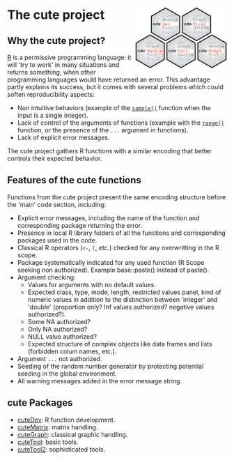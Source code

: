 

# The cute project <a href=""><img src=".images/logo.png" align="right" height="140" /></a>

## Why the cute project?

[R](https://www.r-project.org) is a permissive programming language: it will 'try to work' in many situations and returns something, when other programming languages would have returned an error. This advantage partly explains its success, but it comes with several problems which could soften reproducibility aspects:
- Non intuitive behaviors (example of the [`sample()`](http://127.0.0.1:25073/library/base/html/sample.html) function when the input is a single integer).
- Lack of control of the arguments of functions (example with the [`range()`](https://bugs.r-project.org/show_bug.cgi?id=17654) function, or the presence of the `...` argument in functions).
- Lack of explicit error messages.

The cute project gathers R functions with a similar encoding that better controls their expected behavior.


## Features of the cute functions

Functions from the cute project present the same encoding structure before the 'main' code section, including:
- Explicit error messages, including the name of the function and corresponding package returning the error.
- Presence in local R library folders of all the functions and corresponding packages used in the code.
- Classical R operators (`<-`, `(`, etc.) checked for any overwritting in the R scope.
- Package systematically indicated for any used function (R Scope seeking non authorized). Example base::paste() instead of paste().
- Argument checking: 
    - Values for arguments with no default values.
    - Expected class, type, mode, length, restricted values panel, kind of numeric values in addition to the distinction between 'integer' and 'double' (proportion only? Inf values authorized? negative values authorized?).
    - Some NA authorized?
    - Only NA authorized?
    - NULL value authorized?
    - Expected structure of complex objects like data frames and lists (forbidden colum names, etc.).
- Argument `...` not authorized.
- Seeding of the random number generator by protecting potential seeding in the global environment.
- All warning messages added in the error message string.


## cute Packages

- [cuteDev](https://github.com/yushiHn/cuteDev): R function development.
- [cuteMatrix](https://github.com/yushiHn/cuteMatrix): matrix handling.
- [cuteGraph](https://github.com/yushiHn/cuteGraph): classical graphic handling.
- [cuteTool](https://github.com/yushiHn/cuteTool): basic tools.
- [cuteTool2](https://github.com/yushiHn/cuteTool2): sophisticated tools.
